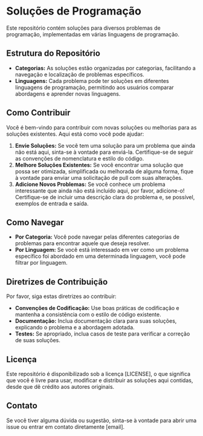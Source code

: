 # Soluções de Programação

Este repositório contém soluções para diversos problemas de programação, implementadas em várias linguagens de programação.

## Estrutura do Repositório

- **Categorias:** As soluções estão organizadas por categorias, facilitando a navegação e localização de problemas específicos.
- **Linguagens:** Cada problema pode ter soluções em diferentes linguagens de programação, permitindo aos usuários comparar abordagens e aprender novas linguagens.

## Como Contribuir

Você é bem-vindo para contribuir com novas soluções ou melhorias para as soluções existentes. Aqui está como você pode ajudar:

1. **Envie Soluções:** Se você tem uma solução para um problema que ainda não está aqui, sinta-se à vontade para enviá-la. Certifique-se de seguir as convenções de nomenclatura e estilo do código.
2. **Melhore Soluções Existentes:** Se você encontrar uma solução que possa ser otimizada, simplificada ou melhorada de alguma forma, fique à vontade para enviar uma solicitação de pull com suas alterações.
3. **Adicione Novos Problemas:** Se você conhece um problema interessante que ainda não está incluído aqui, por favor, adicione-o! Certifique-se de incluir uma descrição clara do problema e, se possível, exemplos de entrada e saída.

## Como Navegar

- **Por Categoria:** Você pode navegar pelas diferentes categorias de problemas para encontrar aquele que deseja resolver.
- **Por Linguagem:** Se você está interessado em ver como um problema específico foi abordado em uma determinada linguagem, você pode filtrar por linguagem.

## Diretrizes de Contribuição

Por favor, siga estas diretrizes ao contribuir:

- **Convenções de Codificação:** Use boas práticas de codificação e mantenha a consistência com o estilo de código existente.
- **Documentação:** Inclua documentação clara para suas soluções, explicando o problema e a abordagem adotada.
- **Testes:** Se apropriado, inclua casos de teste para verificar a correção de suas soluções.

## Licença

Este repositório é disponibilizado sob a licença [LICENSE], o que significa que você é livre para usar, modificar e distribuir as soluções aqui contidas, desde que dê crédito aos autores originais.

## Contato

Se você tiver alguma dúvida ou sugestão, sinta-se à vontade para abrir uma issue ou entrar em contato diretamente [email].





